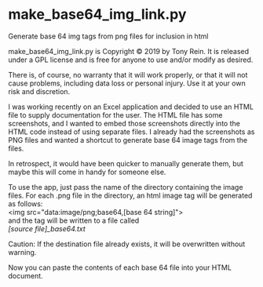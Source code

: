 # make_base64_img_link.py
Generate base 64 img tags from png files for inclusion in html

make_base64_img_link.py is Copyright &copy; 2019 by Tony Rein. It is released under a GPL license and is free for anyone to use and/or modify as desired.

There is, of course, no warranty that it will work properly, or that it will not cause problems, including data loss or personal injury. Use it at your own risk and discretion.

I was working recently on an Excel application and decided to use an HTML file to supply documentation for the user. The HTML file has some screenshots, and I wanted to embed those screenshots directly into the HTML code instead of using separate files. I already had the screenshots as PNG files and wanted a shortcut to generate base 64 image tags from the files.

In retrospect, it would have been quicker to manually generate them, but maybe this will come in handy for someone else.

To use the app, just pass the name of the directory containing the image files. For each .png file in the directory, an html image tag will be generated as follows:<br/>
&lt;img src="data:image/png;base64,[base 64 string]"&gt;<br/>
 and the tag will be written to a file called<br/> *[source&nbsp;file]_base64.txt*

Caution: If the destination file already exists, it will be overwritten without warning.

Now you can paste the contents of each base 64 file into your HTML document.

